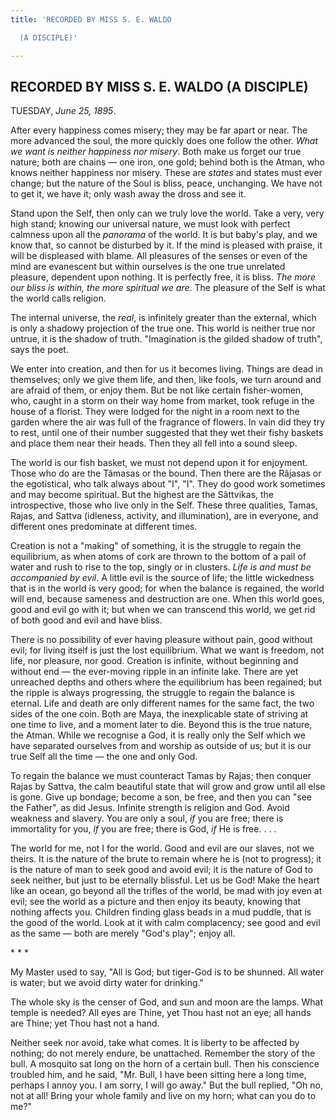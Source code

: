 ```yaml
---
title: 'RECORDED BY MISS S. E. WALDO

  (A DISCIPLE)'

---
```





  

## RECORDED BY MISS S. E. WALDO (A DISCIPLE)

TUESDAY, *June 25, 1895*.

After every happiness comes misery; they may be far apart or near. The
more advanced the soul, the more quickly does one follow the other.
*What we want is neither happiness nor misery*. Both make us forget our
true nature; both are chains — one iron, one gold; behind both is the
Atman, who knows neither happiness nor misery. These are *states* and
states must ever change; but the nature of the Soul is bliss, peace,
unchanging. We have not to get it, we have it; only wash away the dross
and see it.

Stand upon the Self, then only can we truly love the world. Take a very,
very high stand; knowing our universal nature, we must look with perfect
calmness upon all the *panorama* of the world. It is but baby's play,
and we know that, so cannot be disturbed by it. If the mind is pleased
with praise, it will be displeased with blame. All pleasures of the
senses or even of the mind are evanescent but within ourselves is the
one true unrelated pleasure, dependent upon nothing. It is perfectly
free, it is bliss. *The more our bliss is within, the more spiritual we
are*. The pleasure of the Self is what the world calls religion.

The internal universe, the *real*, is infinitely greater than the
external, which is only a shadowy projection of the true one. This world
is neither true nor untrue, it is the shadow of truth. "Imagination is
the gilded shadow of truth", says the poet.

We enter into creation, and then for us it becomes living. Things are
dead in themselves; only we give them life, and then, like fools, we
turn around and are afraid of them, or enjoy them. But be not like
certain fisher-women, who, caught in a storm on their way home from
market, took refuge in the house of a florist. They were lodged for the
night in a room next to the garden where the air was full of the
fragrance of flowers. In vain did they try to rest, until one of their
number suggested that they wet their fishy baskets and place them near
their heads. Then they all fell into a sound sleep.

The world is our fish basket, we must not depend upon it for enjoyment.
Those who do are the Tâmasas or the bound. Then there are the Râjasas or
the egotistical, who talk always about "I", "I". They do good work
sometimes and may become spiritual. But the highest are the Sâttvikas,
the introspective, those who live only in the Self. These three
qualities, Tamas, Rajas, and Sattva (idleness, activity, and
illumination), are in everyone, and different ones predominate at
different times.

Creation is not a "making" of something, it is the struggle to regain
the equilibrium, as when atoms of cork are thrown to the bottom of a
pail of water and rush to rise to the top, singly or in clusters. *Life
is and must be accompanied by evil*. A little evil is the source of
life; the little wickedness that is in the world is very good; for when
the balance is regained, the world will end, because sameness and
destruction are one. When this world goes, good and evil go with it; but
when we can transcend this world, we get rid of both good and evil and
have bliss.

There is no possibility of ever having pleasure without pain, good
without evil; for living itself is just the lost equilibrium. What we
want is freedom, not life, nor pleasure, nor good. Creation is infinite,
without beginning and without end — the ever-moving ripple in an
infinite lake. There are yet unreached depths and others where the
equilibrium has been regained; but the ripple is always progressing, the
struggle to regain the balance is eternal. Life and death are only
different names for the same fact, the two sides of the one coin. Both
are Maya, the inexplicable state of striving at one time to live, and a
moment later to die. Beyond this is the true nature, the Atman. While we
recognise a God, it is really only the Self which we have separated
ourselves from and worship as outside of us; but it is our true Self all
the time — the one and only God.

To regain the balance we must counteract Tamas by Rajas; then conquer
Rajas by Sattva, the calm beautiful state that will grow and grow until
all else is gone. Give up bondage; become a son, be free, and then you
can "see the Father", as did Jesus. Infinite strength is religion and
God. Avoid weakness and slavery. You are only a soul, *if* you are free;
there is immortality for you, *if* you are free; there is God, *if* He
is free. . . .

The world for me, not I for the world. Good and evil are our slaves, not
we theirs. It is the nature of the brute to remain where he is (not to
progress); it is the nature of man to seek good and avoid evil; it is
the nature of God to seek neither, but just to be eternally blissful.
Let us be God! Make the heart like an ocean, go beyond all the trifles
of the world, be mad with joy even at evil; see the world as a picture
and then enjoy its beauty, knowing that nothing affects you. Children
finding glass beads in a mud puddle, that is the good of the world. Look
at it with calm complacency; see good and evil as the same — both are
merely "God's play"; enjoy all.

\*    \*    \*

My Master used to say, "All is God; but tiger-God is to be shunned. All
water is water; but we avoid dirty water for drinking."

The whole sky is the censer of God, and sun and moon are the lamps. What
temple is needed? All eyes are Thine, yet Thou hast not an eye; all
hands are Thine; yet Thou hast not a hand.

Neither seek nor avoid, take what comes. It is liberty to be affected by
nothing; do not merely endure, be unattached. Remember the story of the
bull. A mosquito sat long on the horn of a certain bull. Then his
conscience troubled him, and he said, "Mr. Bull, I have been sitting
here a long time, perhaps I annoy you. I am sorry, I will go away." But
the bull replied, "Oh no, not at all! Bring your whole family and live
on my horn; what can you do to me?"


